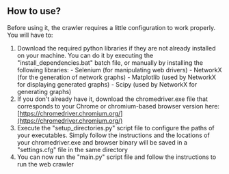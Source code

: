 ## How to use?
Before using it, the crawler requires a little configuration to work properly. You will have to:

 1. Download the required python libraries if they are not already installed on your machine. You can do it by executing the "install_dependencies.bat" batch file, or manually by installing the following libraries:
		- Selenium (for manipulating web drivers)
		- NetworkX (for the generation of network graphs)
		- Matplotlib (used by NetworkX for displaying generated graphs)
		- Scipy (used by NetworkX for generating graphs)
2. If you don't already have it, download the chromedriver.exe file that corresponds to your Chrome or chromium-based browser version here: [https://chromedriver.chromium.org/](https://chromedriver.chromium.org/)
3. Execute the "setup_directories.py" script file to configure the paths of your executables. Simply follow the instructions and the locations of your chromedriver.exe and browser binary will be saved in a "settings.cfg" file in the same directory
4. You can now run the "main.py" script file and follow the instructions to run the web crawler